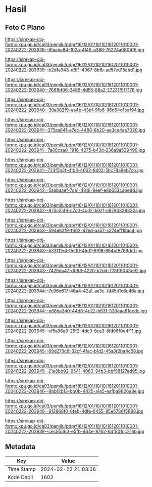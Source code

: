 # Hasil

## Foto C Plano

https://sirekap-obj-formc.kpu.go.id/ca03/pemilu/pdpr/16/12/01/10/10/1612011010001-20240222-203938--6faaba84-102a-4f49-a386-76224a0804f6.jpg

https://sirekap-obj-formc.kpu.go.id/ca03/pemilu/pdpr/16/12/01/10/10/1612011010001-20240222-203939--b2d1a943-d8f1-4967-8bfb-ad57ed15abd1.jpg

https://sirekap-obj-formc.kpu.go.id/ca03/pemilu/pdpr/16/12/01/10/10/1612011010001-20240222-203940--7661bf06-2486-4d55-88a2-27231f5f7176.jpg

https://sirekap-obj-formc.kpu.go.id/ca03/pemilu/pdpr/16/12/01/10/10/1612011010001-20240222-203940--30a382f9-ea4b-43df-91b6-96d54d1baf94.jpg

https://sirekap-obj-formc.kpu.go.id/ca03/pemilu/pdpr/16/12/01/10/10/1612011010001-20240222-203941--375aa841-a7ec-4486-8b20-ee3ce4ae7020.jpg

https://sirekap-obj-formc.kpu.go.id/ca03/pemilu/pdpr/16/12/01/10/10/1612011010001-20240222-203941--7a80caa0-1916-4275-b43d-236a9a539490.jpg

https://sirekap-obj-formc.kpu.go.id/ca03/pemilu/pdpr/16/12/01/10/10/1612011010001-20240222-203941--723f5b3f-d1b3-4662-8d02-5bc78a8eb7cb.jpg

https://sirekap-obj-formc.kpu.go.id/ca03/pemilu/pdpr/16/12/01/10/10/1612011010001-20240222-203942--5abbaaef-7ca1-4810-8eef-e8b653cabe8d.jpg

https://sirekap-obj-formc.kpu.go.id/ca03/pemilu/pdpr/16/12/01/10/10/1612011010001-20240222-203942--970a2af6-c7c0-4cd2-b62f-d6790328332a.jpg

https://sirekap-obj-formc.kpu.go.id/ca03/pemilu/pdpr/16/12/01/10/10/1612011010001-20240222-203943--594e62f9-f602-47ed-aa57-c274eff18ac4.jpg

https://sirekap-obj-formc.kpu.go.id/ca03/pemilu/pdpr/16/12/01/10/10/1612011010001-20240222-203943--533111e4-9e00-45d1-8916-684bf6769dc1.jpg

https://sirekap-obj-formc.kpu.go.id/ca03/pemilu/pdpr/16/12/01/10/10/1612011010001-20240222-203943--7429da47-d088-4220-b2dd-778ff9043c92.jpg

https://sirekap-obj-formc.kpu.go.id/ca03/pemilu/pdpr/16/12/01/10/10/1612011010001-20240222-203944--7e06e617-46a4-42a1-aa3c-7d45b1c6c46a.jpg

https://sirekap-obj-formc.kpu.go.id/ca03/pemilu/pdpr/16/12/01/10/10/1612011010001-20240222-203944--e68ba340-44d6-4c22-b631-330eaa81ecdc.jpg

https://sirekap-obj-formc.kpu.go.id/ca03/pemilu/pdpr/16/12/01/10/10/1612011010001-20240222-203945--ef5a96a9-25f2-4dc9-8ca3-8fd06f0e4f11.jpg

https://sirekap-obj-formc.kpu.go.id/ca03/pemilu/pdpr/16/12/01/10/10/1612011010001-20240222-203945--69d270c8-32cf-4fac-b1d2-45a3f2ba4c58.jpg

https://sirekap-obj-formc.kpu.go.id/ca03/pemilu/pdpr/16/12/01/10/10/1612011010001-20240222-203945--21e8bb92-9541-4063-94b3-bbf98127ad95.jpg

https://sirekap-obj-formc.kpu.go.id/ca03/pemilu/pdpr/16/12/01/10/10/1612011010001-20240222-203946--9bb12b13-bb0b-4425-a1e5-eafba9826a3e.jpg

https://sirekap-obj-formc.kpu.go.id/ca03/pemilu/pdpr/16/12/01/10/10/1612011010001-20240222-203946--912868f0-8feb-4dfe-8455-95e5786f5888.jpg

https://sirekap-obj-formc.kpu.go.id/ca03/pemilu/pdpr/16/12/01/10/10/1612011010001-20240222-203939--cec95363-e5fb-464e-8762-64f901cc21eb.jpg


## Metadata

| Key        | Value               |
| ---------- | ------------------- |
| Time Stamp | 2024-02-22 21:03:36 |
| Kode Dapil | 1602                |



